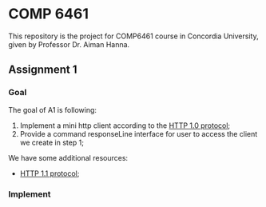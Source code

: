 # COMP 6461

This repository is the project for COMP6461 course in Concordia University, given by Professor Dr. Aiman Hanna.

## Assignment 1

### Goal 

The goal of A1 is following:

1. Implement a mini http client according to the [HTTP 1.0 protocol](https://www.w3.org/Protocols/HTTP/1.0/spec.html#Message);
2. Provide a command responseLine interface for user to access the client we create in step 1;

We have some additional resources:

- [HTTP 1.1 protocol](https://www.w3.org/Protocols/rfc2616/rfc2616.html);

### Implement


